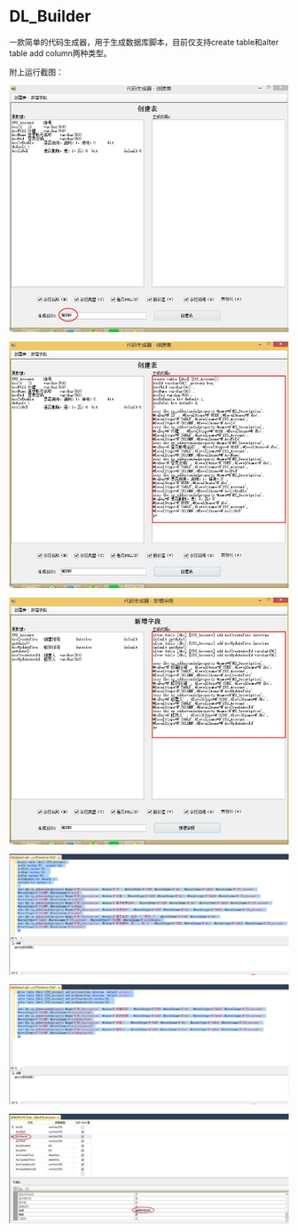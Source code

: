 # DL_Builder
一款简单的代码生成器，用于生成数据库脚本，目前仅支持create table和alter table add column两种类型。

附上运行截图：

![alt text](https://github.com/maiaimei/DL_Builder/blob/master/image/rule.jpg)

![alt text](https://github.com/maiaimei/DL_Builder/blob/master/image/createsql.jpg)

![alt text](https://github.com/maiaimei/DL_Builder/blob/master/image/altersql.jpg)

![alt text](https://github.com/maiaimei/DL_Builder/blob/master/image/execcreate.jpg)

![alt text](https://github.com/maiaimei/DL_Builder/blob/master/image/execalter.jpg)

![alt text](https://github.com/maiaimei/DL_Builder/blob/master/image/design.jpg)
